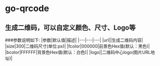 # go-qrcode
生成二维码，可以自定义颜色、尺寸、Logo等
---
###参数说明如下:
|参数|默认值|描述|
|---|---|---|
|url||生成二维码内容|
|size|300|二维码尺寸(单位:px)|
|fcolor|000000|前景色Hex值(默认：黑色)|
|bcolor|FFFFFF|背景色Hex值(默认：白色)|
|logo||二维码中心logo(图片URL地址)|
